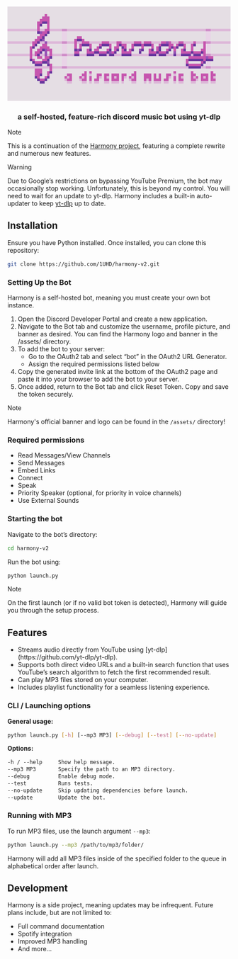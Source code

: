 <div align=center>
<img src="https://raw.githubusercontent.com/1UHD/harmony-v2/refs/heads/main/assets/github_banner.png">
<h3>a self-hosted, feature-rich discord music bot using yt-dlp</h3>
</div>

> [!Note]
> This is a continuation of the [Harmony project](https://github.com/1UHD/harmony), featuring a complete rewrite and numerous new features.

> [!Warning]
> Due to Google’s restrictions on bypassing YouTube Premium, the bot may occasionally stop working. Unfortunately, this is beyond my control. You will need to wait for an update to yt-dlp. Harmony includes a built-in auto-updater to keep [yt-dlp](https://github.com/yt-dlp/yt-dlp) up to date.

## Installation

Ensure you have Python installed. Once installed, you can clone this repository:

```sh
git clone https://github.com/1UHD/harmony-v2.git
```

### Setting Up the Bot

Harmony is a self-hosted bot, meaning you must create your own bot instance.

1. Open the Discord Developer Portal and create a new application.
2. Navigate to the Bot tab and customize the username, profile picture, and banner as desired. You can find the Harmony logo and banner in the /assets/ directory.
3. To add the bot to your server:
    - Go to the OAuth2 tab and select “bot” in the OAuth2 URL Generator.
    - Assign the required permissions listed below
4. Copy the generated invite link at the bottom of the OAuth2 page and paste it into your browser to add the bot to your server.
5. Once added, return to the Bot tab and click Reset Token. Copy and save the token securely.

> [!Note]
> Harmony's official banner and logo can be found in the `/assets/` directory!

### Required permissions

<ul>
<li> Read Messages/View Channels
<li> Send Messages
<li> Embed Links
<li> Connect
<li> Speak
<li> Priority Speaker (optional, for priority in voice channels)
<li> Use External Sounds
</ul>

### Starting the bot

Navigate to the bot’s directory:

```sh
cd harmony-v2
```

Run the bot using:

```sh
python launch.py
```

> [!Note]
> On the first launch (or if no valid bot token is detected), Harmony will guide you through the setup process.

## Features

<ul>
<li> Streams audio directly from YouTube using [yt-dlp](https://github.com/yt-dlp/yt-dlp).
<li> Supports both direct video URLs and a built-in search function that uses YouTube’s search algorithm to fetch the first recommended result.
<li> Can play MP3 files stored on your computer.
<li> Includes playlist functionality for a seamless listening experience.
</ul>

### CLI / Launching options

**General usage:**

```sh
python launch.py [-h] [--mp3 MP3] [--debug] [--test] [--no-update]
```

**Options:**

```
-h / --help     Show help message.
--mp3 MP3       Specify the path to an MP3 directory.
--debug         Enable debug mode.
--test          Runs tests.
--no-update     Skip updating dependencies before launch.
--update        Update the bot.
```

### Running with MP3

To run MP3 files, use the launch argument `--mp3`:

```sh
python launch.py --mp3 /path/to/mp3/folder/
```

Harmony will add all MP3 files inside of the specified folder to the queue in alphabetical order after launch.

## Development

Harmony is a side project, meaning updates may be infrequent. Future plans include, but are not limited to:

<ul>
<li> Full command documentation
<li> Spotify integration
<li> Improved MP3 handling
<li> And more…
</ul>
